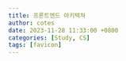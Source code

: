 ```yaml
---
title: 프론트엔드 아키텍쳐
author: cotes
date: 2023-11-28 11:33:00 +0800
categories: [Study, CS]
tags: [favicon]
---
```

